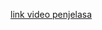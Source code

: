 [link video penjelasa](https://drive.google.com/file/d/1ALKwvDare3K_uCL3pxFo3owUiNptUBtd/view?usp=sharing)
